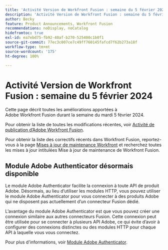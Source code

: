 ```yaml
---
title: 'Activité Version de Workfront Fusion : semaine du 5 février 2024'
description: 'Activité Version de Workfront Fusion : semaine du 5 février 2024'
author: Becky
feature: Product Announcements, Workfront Fusion
recommendations: noDisplay, noCatalog
hidefromtoc: true
exl-id: ea7ebd75-fb92-40af-b270-525400c1b0f1
source-git-commit: 77ec3c007ce7c49ff760145fafcd7f62b273a18f
workflow-type: tm+mt
source-wordcount: '175'
ht-degree: 100%

---
```


# Activité Version de Workfront Fusion : semaine du 5 février 2024

Cette page décrit toutes les améliorations apportées à Adobe Workfront Fusion durant la semaine du mardi 5 février 2024.

Pour obtenir la liste de toutes les modifications récentes, voir [Activité de publication d’Adobe Workfront Fusion](/help/workfront-fusion/fusion-product-releases/fusion-release-activity.md).

Pour obtenir la liste des correctifs récents dans Workfront Fusion, reportez-vous à la page [Mises à jour de maintenance Workfront](https://experienceleague.adobe.com/docs/workfront-known-issues/releases/current-updates.html?lang=fr) et recherchez toutes les mises à jour intitulées Mise à jour de maintenance de Workfront Fusion.

## Module Adobe Authenticator désormais disponible

Le module Adobe Authenticator facilite la connexion à toute API de produit Adobe. Désormais, au lieu d’utiliser les modules HTTP, vous pouvez utiliser le module Adobe Authenticator pour vous connecter à des produits Adobe qui ne disposent pas actuellement d’un connecteur Fusion dédié.

L’avantage du module Adobe Authenticator est que vous pouvez créer une connexion similaire aux autres connecteurs Fusion. Cette connexion peut être utilisée pour se connecter à plusieurs API Adobe, ce qui évite d’avoir à configurer des connexions distinctes ou des modules HTTP pour chaque API à laquelle vous vous connectez.

Pour plus d’informations, voir [Module Adobe Authenticator](/help/workfront-fusion/references/apps-and-modules/adobe-connectors/adobe-authenticator-modules.md).
